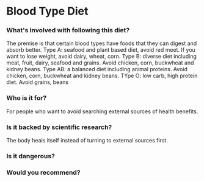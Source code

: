 # Blood Type Diet
### What's involved with following this diet? 
The premise is that certain blood types have foods that they can digest and absorb better. 
Type A: seafood and plant based diet, avoid red meet. If you want to lose weight, avoid dairy, wheat, corn. 
Type B: diverse diet including meat, fruit, dairy, seafood and grains. Avoid chicken, corn, buckwheat and kidney beans. 
Type AB: a balanced diet including animal proteins. Avoid chicken, corn, buckwheat and kidney beans. 
TYpe O: low carb, high protein diet. Avoid grains, beans 
### Who is it for? 
For people who want to avoid searching external sources of health benefits.
### Is it backed by scientific research? 
The body heals itself instead of turning to external sources first. 
### Is it dangerous? 

### Would you recommend? 
